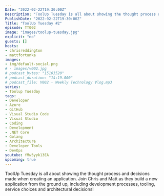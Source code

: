 ```yaml
---
Date: "2022-02-22T19:30:00Z"
Description: "ToolUp Tuesday is all about showing the thought process and decisions made when creating an application. Join Chris and Matt as they build a new application from the ground up, including development processes, tooling, service choices and architectural decisions!"
PublishDate: "2022-02-22T19:30:00Z"
Title: "ToolUp Tuesday #2"
episode: TT002
image: "images/toolup-tuesday.jpg"
explicit: "no"
guests: []
hosts:
- chrisreddington
- mattfortunka
images:
- img/default-social.png
# - images/v002.jpg
# podcast_bytes: "15103520"
# podcast_duration: "14:19.000"
# podcast_file: V002 - Weekly Technology Vlog.mp3
series:
- Toolup Tuesday
tags:
- Developer
- Azure
- GitHub
- Visual Studio Code
- Visual Studio
- Coding
- Development
- .NET Core
- Golang
- Architecture
- Developer Tools
- DevOps
youtube: YMw3yyk13EA
upcoming: true
---
```

ToolUp Tuesday is all about showing the thought process and decisions made when creating an application. Join Chris and Matt as they build a new application from the ground up, including development processes, tooling, service choices and architectural decisions!

